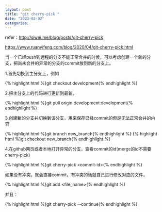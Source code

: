 ```yaml
---
layout: post
title: "git cherry-pick "
date: "2023-02-02"
categories: 
---
```

<p>refer：<a href="http://siwei.me/blog/posts/git-cherry-pick">http://siwei.me/blog/posts/git-cherry-pick</a></p>
<p><a href="https://www.ruanyifeng.com/blog/2020/04/git-cherry-pick.html">https://www.ruanyifeng.com/blog/2020/04/git-cherry-pick.html</a></p>
<p>当一个已经push到远程的分支不能正常合并的时候，可以考虑创建一个新的分支，把尚未合并的异常的分支的commit放到新的分支上。</p>
<p>1.首先切换到主分支上，例如</p>
{% highlight html %}git checkout development{% endhighlight %}
<p>2.把主分支上的代码进行更新到最新。</p>
{% highlight html %}git pull origin development:development{% endhighlight %}
<p>3.创建新的分支并切换到该分支，用来保存已经commit的但是无法正常合并的内容</p>
{% highlight html %}git branch new_branch{% endhighlight %}
{% highlight html %}git checkout new_branch{% endhighlight %}
<p>4.在github网页或者本地打开异常的分支，查看commit的id(merge的id不需要cherry-pick）</p>
{% highlight html %}git cherry-pick &lt;commit-id&gt;{% endhighlight %}
<p>如果没有冲突，就会直接commit，有冲突的话就自己进行修改对应的文件，</p>
{% highlight html %}git add &lt;file_name&gt;{% endhighlight %}
<p>并且：</p>
{% highlight html %}git cherry-pick --continue{% endhighlight %}
<p>&nbsp;</p>
<p>&nbsp;</p>
<p>&nbsp;</p>
